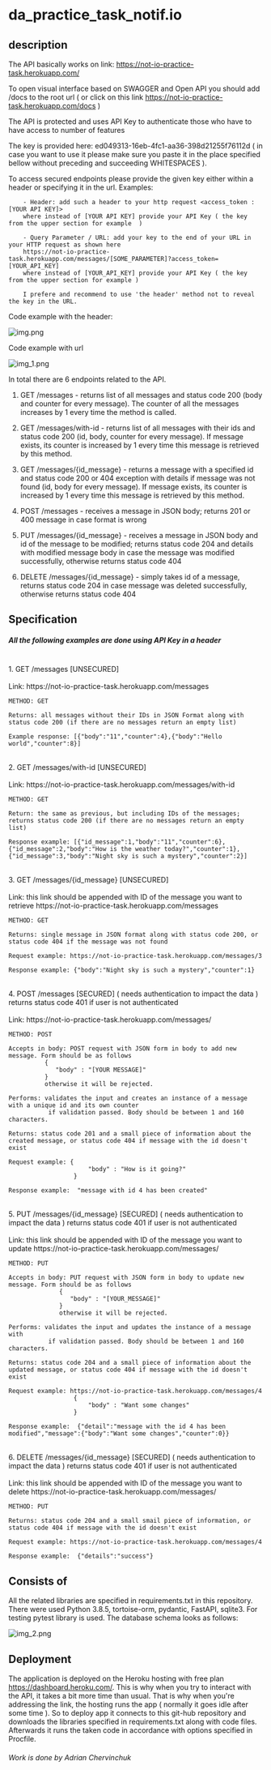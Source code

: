 # da_practice_task_notif.io


## description
 The API basically works on link: https://not-io-practice-task.herokuapp.com/
 
 To open visual interface based on SWAGGER and Open API you should add /docs 
 to the root url ( or click on this link https://not-io-practice-task.herokuapp.com/docs )
 
 The API is protected and uses API Key to authenticate those who have to have 
 access to number of features

 The key is provided here: ed049313-16eb-4fc1-aa36-398d21255f76112d
 ( in case you want to use it please make sure you paste it in the place specified bellow without 
  preceding and succeeding WHITESPACES ). 
 
 To access secured endpoints please provide the given key either within a header or specifying it in the
 url. Examples:

        - Header: add such a header to your http request <access_token : [YOUR API KEY]>
        where instead of [YOUR API KEY] provide your API Key ( the key from the upper section for example  )
        
        - Query Parameter / URL: add your key to the end of your URL in your HTTP request as shown here
        https://not-io-practice-task.herokuapp.com/messages/[SOME_PARAMETER]?access_token=[YOUR_API_KEY]
        where instead of [YOUR_API_KEY] provide your API Key ( the key from the upper section for example )

        I prefere and recommend to use 'the header' method not to reveal the key in the URL.

Code example with the header:


![img.png](img.png)


Code example with url


![img_1.png](img_1.png)


In total there are 6 endpoints related to the API.

1. GET /messages  -  returns list of all messages and status code 200 (body and counter for every message). 
The counter of all the messages increases by 1 every time the method is called.


2. GET /messages/with-id  -  returns list of all messages with their ids and status code 200 (id, body, counter for every message).
If message exists, its counter is increased by 1 every time this message is retrieved by this method.


3. GET /messages/{id_message}  -  returns a message with a specified id and status code 200 or 404 exception with details if message was not found
   (id, body for every message). If message exists, its counter is increased by 1 every time this message is retrieved by this method.
   

4. POST /messages  -  receives a message in JSON body; returns 201 or 400 message in case format is wrong


5. PUT /messages/{id_message}  -  receives a message in JSON body and id of the message to be modified; returns
   status code 204 and details with modified message body in case the message was modified successfully, otherwise returns status code 404


6. DELETE /messages/{id_message}  -  simply takes id of a message, returns status code 204 in case message was deleted successfully,
   otherwise returns status code 404


## Specification

##### All the following examples are done using API Key in a header
<br>
1. GET /messages [UNSECURED]
    <br><br>
    Link:  https://not-io-practice-task.herokuapp.com/messages
    
    METHOD: GET

    Returns: all messages without their IDs in JSON Format along with status code 200 (if there are no messages return an empty list)
   
    Example response: [{"body":"11","counter":4},{"body":"Hello world","counter":8}]

<br>
2. GET /messages/with-id [UNSECURED]
    <br><br>
    Link:   https://not-io-practice-task.herokuapp.com/messages/with-id
     
    METHOD: GET
   
    Return: the same as previous, but including IDs of the messages; returns status code 200 (if there are no messages return an empty list)

    Response example: [{"id_message":1,"body":"11","counter":6},{"id_message":2,"body":"How is the weather today?","counter":1},{"id_message":3,"body":"Night sky is such a mystery","counter":2}]
<br>
3. GET /messages/{id_message} [UNSECURED]
    <br><br>
    Link: this link should be appended with ID of the message you want to retrieve https://not-io-practice-task.herokuapp.com/messages

    METHOD: GET

    Returns: single message in JSON format along with status code 200, or status code 404 if the message was not found
  
    Request example: https://not-io-practice-task.herokuapp.com/messages/3

    Response example: {"body":"Night sky is such a mystery","counter":1} 
<br>
4. POST /messages [SECURED] ( needs authentication to impact the data )
returns status code 401 if user is not authenticated
   <br><br>
    Link: https://not-io-practice-task.herokuapp.com/messages/

    METHOD: POST

    Accepts in body: POST request with JSON form in body to add new message. Form should be as follows
              {
                 "body" : "[YOUR MESSAGE]"
              }
              otherwise it will be rejected.
   
    Performs: validates the input and creates an instance of a message with a unique id and its own counter
               if validation passed. Body should be between 1 and 160 characters.

    Returns: status code 201 and a small piece of information about the created message, or status code 404 if message with the id doesn't exist

    Request example: {
                          "body" : "How is it going?"
                      }

    Response example:  "message with id 4 has been created"
<br>
5. PUT /messages/{id_message} [SECURED] ( needs authentication to impact the data ) 
   returns status code 401 if user is not authenticated
    <br><br>
    Link: this link should be appended with ID of the message you want to update https://not-io-practice-task.herokuapp.com/messages/
    
    METHOD: PUT    

    Accepts in body: PUT request with JSON form in body to update new message. Form should be as follows
                  {
                     "body" : "[YOUR_MESSAGE]"
                  }
                  otherwise it will be rejected.
   
    Performs: validates the input and updates the instance of a message with
               if validation passed. Body should be between 1 and 160 characters.

    Returns: status code 204 and a small piece of information about the updated message, or status code 404 if message with the id doesn't exist

    Request example: https://not-io-practice-task.herokuapp.com/messages/4
                      {
                          "body" : "Want some changes"
                      }

    Response example:  {"detail":"message with the id 4 has been modified","message":{"body":"Want some changes","counter":0}}
   

<br>
6.  DELETE /messages/{id_message} [SECURED] ( needs authentication to impact the data ) 
   returns status code 401 if user is not authenticated
    <br><br>
    Link: this link should be appended with ID of the message you want to delete https://not-io-practice-task.herokuapp.com/messages/

    METHOD: PUT

    Returns: status code 204 and a small smail piece of information, or status code 404 if message with the id doesn't exist

    Request example: https://not-io-practice-task.herokuapp.com/messages/4

    Response example:  {"details":"success"}
    
## Consists of

All the related libraries are specified in requirements.txt in this repository.
There were used Python 3.8.5, tortoise-orm, pydantic, FastAPI, sqlite3.
For testing pytest library is used.
The database schema looks as follows:


![img_2.png](img_2.png)


## Deployment

The application is deployed on the Heroku hosting with free plan https://dashboard.heroku.com/.
This is why when you try to interact with the API, it takes a bit more time than usual.
That is why when you're addressing the link, the hosting runs the app ( normally it goes idle after some time ).
So to deploy app it connects to this git-hub repository and downloads the libraries specified in requirements.txt
along with code files. Afterwards it runs the taken code in accordance with options specified in Procfile.





###### Work is done by Adrian Chervinchuk 

